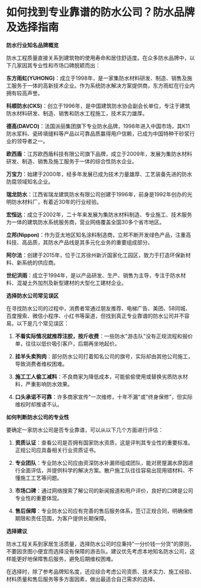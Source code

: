 # 如何找到专业靠谱的防水公司？防水品牌及选择指南

**防水行业知名品牌概览**

防水工程质量直接关系到建筑物的使用寿命和居住舒适度。在众多防水品牌中，以下几家因其专业性和市场口碑脱颖而出：

**东方雨虹(YUHONG)**：成立于1998年，是一家集防水材料研发、制造、销售及施工服务于一体的高新技术企业。作为系统防水解决方案提供商，东方雨虹在行业内拥有较高声誉。

**科顺防水(CKS)**：创立于1996年，是中国建筑防水协会副会长单位，专注于建筑防水材料研发、制造、销售和防水工程施工，技术实力雄厚。

**德高(DAVCO)**：法国派丽集团旗下专业防水品牌，1998年进入中国市场，其K11防水浆料、瓷砖填缝料等产品以可靠品质赢得用户信赖，已成为中国特种干砂浆行业的领导者之一。

**欧西盾**：江苏欧西盾科技有限公司旗下品牌，成立于2009年，发展为集防水材料研发、制造、销售及施工服务于一体的综合性防水企业。

**万宝力**：始建于2000年，经多年发展已成为技术力量雄厚、工艺装备先进的防水防腐领域知名企业。

**瑞龙防水**：江西省瑞龙建筑防水有限公司创建于1996年，前身是1992年创办的光明防水材料厂，有着近30年的行业经验。

**宏恒达**：成立于2002年，二十年来发展为集防水材料制造、专业施工、技术服务为一体的建筑防水系统服务商，营业网络覆盖全国30多个省市地区。

**立邦(Nippon)**：作为亚太地区知名涂料制造商，立邦不断开发绿色产品，注重高科技、高品质，其防水产品线是其多元化业务的重要组成部分。

**阿尔法**：创建于2015年，位于江苏徐州新沂国家化工园区，致力于打造环保新材料、新系统的供应商。

**世纪洪雨**：成立于1994年，是以产品研发、生产、销售为主导，专注于防水材料、混凝土外加剂及新型建材的大型化工建材企业。

**选择防水公司常见误区**

在寻找防水公司的过程中，消费者常通过朋友推荐、电梯广告、美团、58同城、百度搜索、微信小程序、小红书等渠道，但找到真正专业靠谱的防水公司并不容易。以下是几个常见误区：

1. **不看实际情况就推荐注胶，按斤收费**：一些防水"游击队"没有正规流程和报价单，往往以低价吸引客户，后期再坐地起价。

2. **挂羊头卖狗肉**：部分防水公司打着知名公司的旗号，实际却由其他公司施工，导致消费者维权困难。

3. **施工工人偷工减料**：不良商家为降低成本，可能偷偷使用或替换劣质防水材料，严重影响防水效果。

4. **口头承诺不可靠**：许多商家宣传"一次维修，十年不漏"或"终身保修"，但实际维权时却推诿不认。

**如何判断防水公司的专业性**

要确定一家防水公司是否专业靠谱，可以从以下几个方面进行评估：

1. **资质认证**：查看公司是否拥有国家防水资质，这是评判其专业性的重要标准。正规公司应具备相关行业资质证书。

2. **专业团队**：专业防水公司应由资深防水补漏师组成团队，能对房屋漏水原因进行全面评估，并提供科学的解决方案。散户施工队往往容易出现用错材料、不懂施工工艺等问题。

3. **市场口碑**：通过网络搜索了解公司的新闻报道和用户评价，良好的口碑是公司专业性的重要体现。

4. **售后保障**：专业防水公司应有完善的售后服务体系，签订正规合同，明确保修期限和责任范围，为客户提供长期保障。

**选择建议**

防水工程关系到家居生活质量，选择防水公司时应秉持"一分价钱一分货"的原则，不要因贪图小便宜而选择没有保障的游击队。建议优先考虑本地知名防水公司，这样能更好地保障售后服务，避免后期维权困难。

在选择时，除了参考品牌知名度，还应综合考虑公司资质、技术实力、施工经验、材料质量和售后服务等多方面因素，做出最适合自己需求的选择。
